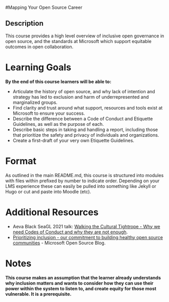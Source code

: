 

#Mapping Your Open Source Career

## Description
This course provides a high level overview of inclusive open governance in open source, and the standards at Microsoft which support equitable outcomes in open collaboration.

# Learning Goals

**By the end of this course learners will be able to:**

* Articulate the history of open source, and why lack of intention and strategy has led to exclusion and harm of underrepresented and marginalized groups.
* Find clarity and trust around what support, resources and tools exist at Microsoft to ensure your success.
* Describe the difference between a Code of Conduct and Etiquette Guidelines, as well as the purpose of each.
* Describe basic steps in taking and handling a report, including those that prioritize the safety and privacy of individuals and organizations.
* Create a first-draft of your very own Etiquette Guidelines.


# Format

As outlined in the main README.md, this course is structured into modules with files within prefixed by number to indicate order.   Depending on your LMS experience these can easily be pulled into something like Jekyll or Hugo or cut and paste into Moodle (etc).  

# Additional Resources

* Aeva Black SeaGL 2021 talk: [Walking the Cultural Tightrope - Why we need Codes of Conduct and why they are not enough](https://www.youtube.com/watch?t=8160&v=1GiwoMkuSHg&feature=youtu.be&ab_channel=SeattleGnuLinuxConference).
* [Prioritizing inclusion - our commitment to building healthy open source communities](https://cloudblogs.microsoft.com/opensource/2021/05/04/prioritizing-inclusion-our-commitment-to-building-healthy-open-source-communities/) - Microsoft Open Source Blog.

# Notes

**This course makes an assumption that the learner already understands why inclusion matters and wants to consider how they can use their power within the system to listen to, and create equity for those most vulnerable. It is a prerequisite.**
